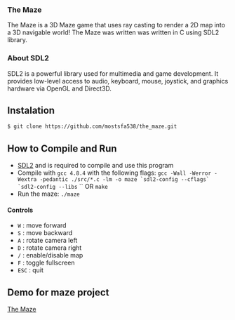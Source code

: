### The Maze

The Maze is a 3D Maze game that uses ray casting to render a 2D map into a 3D navigable world!
The Maze was written was written in C using SDL2 library.

### About SDL2

SDL2 is a powerful library used for multimedia and game development. It provides low-level access to audio, keyboard, mouse, joystick, and graphics hardware via OpenGL and Direct3D.

## Instalation
```sh
$ git clone https://github.com/mostsfa538/the_maze.git
```


## How to Compile and Run
- [SDL2](https://www.libsdl.org/download-2.0.php) and is required to compile and use this program
- Compile with `gcc 4.8.4` with the following flags:
    ``gcc -Wall -Werror -Wextra -pedantic ./src/*.c -lm -o maze `sdl2-config --cflags` `sdl2-config --libs`` `` OR `make`
- Run the maze: `./maze`

#### Controls
- `W` : move forward
- `S` : move backward
- `A` : rotate camera left
- `D` : rotate camera right
- `/` : enable/disable map
- `F` : toggle fullscreen
- `ESC` : quit


## Demo for maze project

[The Maze](https://drive.google.com/file/d/1eStEf60qLwoZx2aUmuAJob5KdXvQYVrk/view?usp=sharing)
